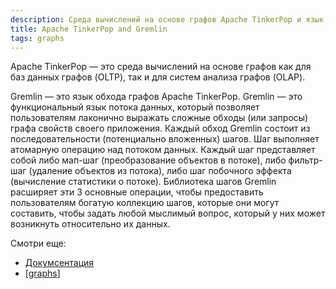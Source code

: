 ```yaml
---
description: Среда вычислений на основе графов Apache TinkerPop и язык Gremlin
title: Apache TinkerPop and Gremlin
tags: graphs
---
```

Apache TinkerPop — это среда вычислений на основе графов как для баз данных графов (OLTP), так и для систем анализа графов (OLAP).

Gremlin — это язык обхода графов Apache TinkerPop. Gremlin — это функциональный язык потока данных, который позволяет пользователям лаконично выражать сложные обходы (или запросы) графа свойств своего приложения. Каждый обход Gremlin состоит из последовательности (потенциально вложенных) шагов. Шаг выполняет атомарную операцию над потоком данных. Каждый шаг представляет собой либо мап-шаг (преобразование объектов в потоке), либо фильтр-шаг (удаление объектов из потока), либо шаг побочного эффекта (вычисление статистики о потоке). Библиотека шагов Gremlin расширяет эти 3 основные операции, чтобы предоставить пользователям богатую коллекцию шагов, которые они могут составить, чтобы задать любой мыслимый вопрос, который у них может возникнуть относительно их данных.

Смотри еще:

- [Докумсентация](https://tinkerpop.apache.org/gremlin.html)
- [[graphs]]

[//begin]: # "Autogenerated link references for markdown compatibility"
[graphs]: ..%2Flists%2Fgraphs "Machine learning with graphs"
[//end]: # "Autogenerated link references"